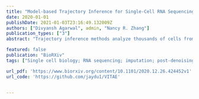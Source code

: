 ```yaml
---
title: "Model-based Trajectory Inference for Single-Cell RNA Sequencing Using Deep Learning with a Mixture Prior"
date: 2020-01-01
publishDate: 2021-01-03T23:16:49.132009Z
authors: ["Divyansh Agarwal", admin, "Nancy R. Zhang"]
publication_types: ["3"]
abstract: "Trajectory inference methods analyze thousands of cells from single-cell sequencing technologies and computationally infer their developmental trajectories. Though many tools have been developed for trajectory inference, most of them lack a coherent statistical model and reliable uncertainty quantification. In this paper, we present VITAE, a probabilistic method combining a latent hierarchical mixture model with variational autoencoders to infer trajectories from posterior approximations. VITAE is computationally scalable and can adjust for confounding covariates to integrate multiple datasets. We show that VITAE outperforms other state-of-the-art trajectory inference methods on both real and synthetic data under various trajectory topologies. We also apply VITAE to jointly analyze two single-cell RNA sequencing datasets on mouse neocortex. Our results suggest that VITAE can successfully uncover a shared developmental trajectory of the projection neurons and reliably order cells from both datasets along the inferred trajectory."

featured: false
publication: "BioRXiv"
tags: ["Single cell biology; RNA sequencing; imputation; post-denoising inference; empirical Bayes; deep learning"]

url_pdf: 'https://www.biorxiv.org/content/10.1101/2020.12.26.424452v1'
url_code: 'https://github.com/jaydu1/VITAE'


---
```


